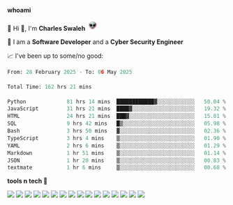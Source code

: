 **whoami**

🤪 Hi 👋, I'm **Charles Swaleh** <img src="alien.gif" height="25px">

🤖 I am a **Software Developer** and a **Cyber Security Engineer**

📈 I've been up to some/no good:

<!--START_SECTION:waka-->

```python
From: 28 February 2025 - To: 06 May 2025

Total Time: 162 hrs 21 mins

Python             81 hrs 14 mins  ████████████▓░░░░░░░░░░░░   50.04 %
JavaScript         31 hrs 21 mins  ████▓░░░░░░░░░░░░░░░░░░░░   19.32 %
HTML               24 hrs 21 mins  ███▓░░░░░░░░░░░░░░░░░░░░░   15.01 %
SQL                9 hrs 42 mins   █▒░░░░░░░░░░░░░░░░░░░░░░░   05.98 %
Bash               3 hrs 50 mins   ▓░░░░░░░░░░░░░░░░░░░░░░░░   02.36 %
TypeScript         3 hrs 4 mins    ▒░░░░░░░░░░░░░░░░░░░░░░░░   01.90 %
YAML               2 hrs 6 mins    ▒░░░░░░░░░░░░░░░░░░░░░░░░   01.29 %
Markdown           1 hr 51 mins    ▒░░░░░░░░░░░░░░░░░░░░░░░░   01.14 %
JSON               1 hr 20 mins    ▒░░░░░░░░░░░░░░░░░░░░░░░░   00.83 %
textmate           1 hr 6 mins     ▒░░░░░░░░░░░░░░░░░░░░░░░░   00.68 %
```

<!--END_SECTION:waka-->


**tools n tech 🔭**

![](https://img.shields.io/badge/OS-Linux-informational?style=flat&logo=linux&logoColor=white&color=800020)
![](https://img.shields.io/badge/Code-JavaScript-informational?style=flat&logo=javascript&logoColor=white&color=800020)
![](https://img.shields.io/badge/Code-Python-informational?style=flat&logo=python&logoColor=white&color=800020)
![](https://img.shields.io/badge/Code-C-informational?style=flat&logo=c&logoColor=white&color=800020)
![](https://img.shields.io/badge/Code-Ruby-informational?style=flat&logo=ruby&logoColor=white&color=800020)
![](https://img.shields.io/badge/Code-Go-informational?style=flat&logo=go&logoColor=white&color=800020)
![](https://img.shields.io/badge/Framework-React-informational?style=flat&logo=react&logoColor=white&color=800020)
![](https://img.shields.io/badge/Framework-Django-informational?style=flat&logo=django&logoColor=white&color=800020)
![](https://img.shields.io/badge/Framework-Flask-informational?style=flat&logo=flask&logoColor=white&color=800020)
![](https://img.shields.io/badge/Framework-Rails-informational?style=flat&logo=Ruby&logoColor=white&color=800020)
![](https://img.shields.io/badge/Shell-Bash-informational?style=flat&logo=gnu-bash&logoColor=white&color=800020)
![](https://img.shields.io/badge/DB-PostgreSQL-informational?style=flat&logo=postgresql&logoColor=white&color=800020)
![](https://img.shields.io/badge/DB-MySQL-informational?style=flat&logo=mysql&logoColor=white&color=800020)
![](https://img.shields.io/badge/CI/CD-Docker-informational?style=flat&logo=docker&logoColor=white&color=800020)
![](https://img.shields.io/badge/CI/CD-Kubernetes-informational?style=flat&logo=kubernetes&logoColor=white&color=800020)
![](https://img.shields.io/badge/CI/CD-Jenkins-informational?style=flat&logo=jenkins&logoColor=white&color=800020)

<!-- **stats 🔭**

[![Charles's GitHub stats](https://github-readme-stats.vercel.app/api?username=mashm3ll0w&count_private=true&show_icons=true&theme=maroongold&include_all_commits=true)](https://github.com/anuraghazra/github-readme-stats)             [![Top Langs](https://github-readme-stats.vercel.app/api/top-langs/?username=mashm3ll0w&layout=compact&theme=maroongold&langs_count=6)](https://github.com/anuraghazra/github-readme-stats) -->
